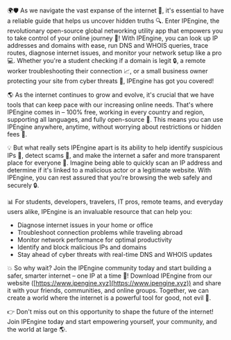 🌍🛡️ As we navigate the vast expanse of the internet 📡, it's essential to have a reliable guide that helps us uncover hidden truths 🔍. Enter IPEngine, the revolutionary open-source global networking utility app that empowers you to take control of your online journey 🚀! With IPEngine, you can look up IP addresses and domains with ease, run DNS and WHOIS queries, trace routes, diagnose internet issues, and monitor your network setup like a pro 💻. Whether you're a student checking if a domain is legit 🔒, a remote worker troubleshooting their connection 📈, or a small business owner protecting your site from cyber threats 🚫, IPEngine has got you covered!

🌎 As the internet continues to grow and evolve, it's crucial that we have tools that can keep pace with our increasing online needs. That's where IPEngine comes in – 100% free, working in every country and region, supporting all languages, and fully open-source 🤝. This means you can use IPEngine anywhere, anytime, without worrying about restrictions or hidden fees 💸.

💡 But what really sets IPEngine apart is its ability to help identify suspicious IPs 👀, detect scams 🚨, and make the internet a safer and more transparent place for everyone 🌈. Imagine being able to quickly scan an IP address and determine if it's linked to a malicious actor or a legitimate website. With IPEngine, you can rest assured that you're browsing the web safely and securely 🔒.

📊 For students, developers, travelers, IT pros, remote teams, and everyday users alike, IPEngine is an invaluable resource that can help you:

* Diagnose internet issues in your home or office
* Troubleshoot connection problems while traveling abroad
* Monitor network performance for optimal productivity
* Identify and block malicious IPs and domains
* Stay ahead of cyber threats with real-time DNS and WHOIS updates

💥 So why wait? Join the IPEngine community today and start building a safer, smarter internet – one IP at a time 🌟! Download IPEngine from our website ([https://www.ipengine.xyz](https://www.ipengine.xyz)) and share it with your friends, communities, and online groups. Together, we can create a world where the internet is a powerful tool for good, not evil 💪.

👉 Don't miss out on this opportunity to shape the future of the internet! Join IPEngine today and start empowering yourself, your community, and the world at large 🌎.
